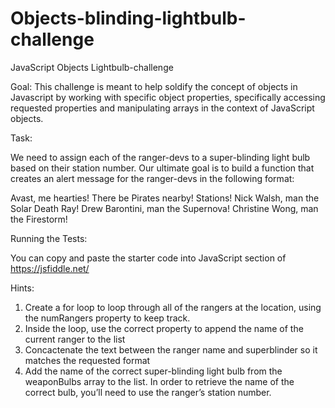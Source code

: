 # Objects-blinding-lightbulb-challenge

JavaScript Objects Lightbulb-challenge

Goal: This challenge is meant to help soldify the concept of objects in Javascript by working with specific object properties, specifically accessing requested properties and manipulating arrays in the context of JavaScript objects.

Task:

We need to assign each of the ranger-devs to a super-blinding light bulb based on their station number. Our ultimate goal
is to build a function that creates an alert message for the ranger-devs in the following format:

Avast, me hearties!
There be Pirates nearby! Stations!
Nick Walsh, man the Solar Death Ray!
Drew Barontini, man the Supernova!
Christine Wong, man the Firestorm!

Running the Tests:

You can copy and paste the starter code into JavaScript section of https://jsfiddle.net/

Hints:
1. Create a for loop to loop through all of the rangers at the location, using the numRangers property to keep track.
2. Inside the loop, use the correct property to append the name of the current ranger to the list
3. Concactenate the text between the ranger name and superblinder so it matches the requested format 
4. Add the name of the correct super-blinding light bulb from the weaponBulbs array to the list. In order to retrieve the name of the correct bulb, you’ll need to use the ranger’s station number.
